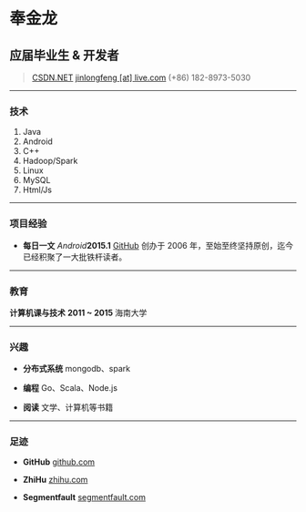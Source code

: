 # 奉金龙
## 应届毕业生 & 开发者

> [CSDN.NET](http://blog.csdn.net/jinlongfeng123/)
> [jinlongfeng [at] live.com](mailto:jinlongfeng@live.com)
> (+86) 182-8973-5030

------

### 技术

1. Java
1. Android
1. C++
1. Hadoop/Spark
1. Linux
1. MySQL
1. Html/Js


------
### 项目经验

* **每日一文** *Android*__2015.1__
    [GitHub](http://linuxtoy.org)
    创办于 2006 年，至始至终坚持原创，迄今已经积聚了一大批铁杆读者。



------
### 教育

**计算机课与技术** __2011 ~ 2015__
    海南大学

------

### 兴趣

* **分布式系统**
    mongodb、spark

* **编程**
    Go、Scala、Node.js

* **阅读**
    文学、计算机等书籍

------

### 足迹

* **GitHub**
    [github.com](https://github.com/sunnybird)

* **ZhiHu**
    [zhihu.com](http://www.zhihu.com/people/jinlongfeng)

* **Segmentfault**
    [segmentfault.com](http://segmentfault.com/u/jinlongfeng123)

